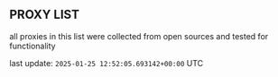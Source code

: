 ## PROXY LIST

all proxies in this list were collected from open sources and tested for functionality

last update: `2025-01-25 12:52:05.693142+00:00` UTC